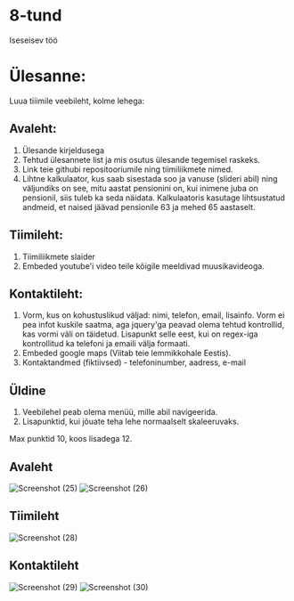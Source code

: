 # 8-tund
Iseseisev töö


# Ülesanne: 
Luua tiiimile veebileht, kolme lehega:

## Avaleht:
1. Ülesande kirjeldusega
1. Tehtud ülesannete list ja mis osutus ülesande tegemisel raskeks.
1. Link teie githubi repositooriumile ning tiimiliikmete nimed.
1. Lihtne kalkulaator, kus saab sisestada soo ja vanuse (slideri abil) ning väljundiks on see, mitu aastat pensionini on, kui inimene juba on pensionil, siis tuleb ka seda näidata. Kalkulaatoris kasutage lihtsustatud andmeid, et naised jäävad pensionile 63 ja mehed 65 aastaselt. 


## Tiimileht:
1. Tiimiliikmete slaider
1. Embeded youtube'i video teile kõigile meeldivad muusikavideoga. 


## Kontaktileht:
1. Vorm, kus on kohustuslikud väljad: nimi, telefon, email, lisainfo. Vorm ei pea infot kuskile saatma, aga jquery'ga peavad olema tehtud kontrollid, kas vormi väli on täidetud. Lisapunkt selle eest, kui on regex-iga kontrollitud ka telefoni ja emaili välja formaati.
1. Embeded google maps (Viitab teie lemmikkohale Eestis).
1. Kontaktandmed (fiktiivsed) - telefoninumber, aadress, e-mail


## Üldine
1. Veebilehel peab olema menüü, mille abil navigeerida. 
1. Lisapunktid, kui jõuate teha lehe normaalselt skaleeruvaks. 

Max punktid 10, koos lisadega 12.

## Avaleht
![Screenshot (25)](https://user-images.githubusercontent.com/22071408/162568444-e1b11dc4-8507-4c30-9d29-dbd6d93c5391.png)
![Screenshot (26)](https://user-images.githubusercontent.com/22071408/162568440-3b6b44b0-4264-4b9e-91d5-732ad4bc4c2a.png)

## Tiimileht
![Screenshot (28)](https://user-images.githubusercontent.com/22071408/162568441-50cf822a-419a-4902-9668-50fa66e74a24.png)

## Kontaktileht
![Screenshot (29)](https://user-images.githubusercontent.com/22071408/162568442-4bc6fb7c-603c-4c80-8685-5eee7ee5266f.png)
![Screenshot (30)](https://user-images.githubusercontent.com/22071408/162568443-597f7a96-72a2-44d4-9def-532662a8f0d8.png)

